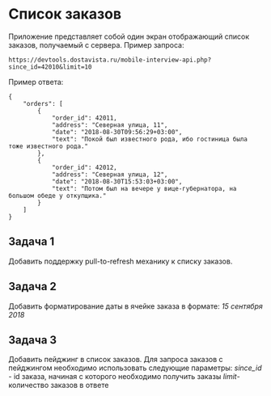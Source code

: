 # Список заказов
Приложение представляет собой один экран отображающий список заказов, получаемый с  сервера.
Пример запроса:

    https://devtools.dostavista.ru/mobile-interview-api.php?since_id=42010&limit=10

Пример ответа:

    {
        "orders": [
            {
                "order_id": 42011,
                "address": "Северная улица, 11",
                "date": "2018-08-30T09:56:29+03:00",
                "text": "Покой был известного рода, ибо гостиница была тоже известного рода."
            },
            {
                "order_id": 42012,
                "address": "Северная улица, 12",
                "date": "2018-08-30T15:53:03+03:00",
                "text": "Потом был на вечере у вице-губернатора, на большом обеде у откупщика."
            }
        ]
    }


## Задача 1
Добавить поддержку pull-to-refresh механику к списку заказов.

## Задача 2
Добавить форматирование даты в ячейке заказа в формате: *15 сентября 2018*

## Задача 3
Добавить пейджинг в список заказов. Для запроса заказов с пейджингом необходимо использовать следующие  параметры:
 *since_id* - id заказа, начиная с которого необходимо получить заказы 
 *limit*- количество заказов в ответе
